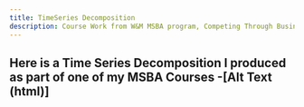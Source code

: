 ```yaml
---
title: TimeSeries Decomposition
description: Course Work from W&M MSBA program, Competing Through Business Analytics
---
```


Here is a Time Series Decomposition I produced as part of one of my MSBA Courses
-[Alt Text (html)] 
-
